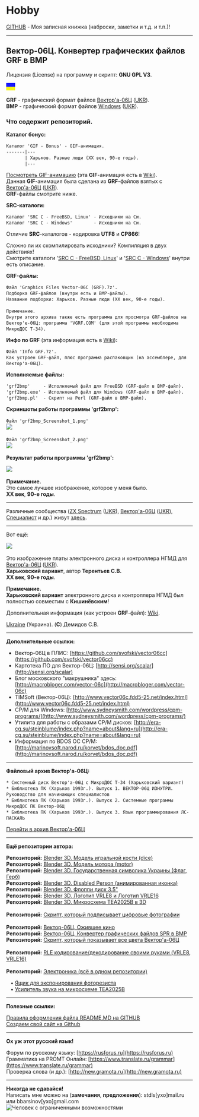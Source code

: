 # Hobby
[GITHUB](https://github.com) - Моя записная книжка (наброски, заметки и т.д. и т.п.)!

<hr>

## Вектор-06Ц. Конвертер графических файлов GRF в BMP

Лицензия (License) на программу и скрипт: **GNU GPL V3**.

![](https://github.com/drilnet/vector-06c-grf2bmp/blob/master/UA.png)

**GRF** - графический формат файлов [Вектор'а-06Ц](https://ru.wikipedia.org/wiki/Вектор-06Ц) ([UKR](https://uk.wikipedia.org/wiki/Вектор-06Ц)).
<br>
**BMP** - графический формат файлов [Windows](https://ru.wikipedia.org/wiki/Windows) ([UKR](https://uk.wikipedia.org/wiki/Microsoft_Windows)).

### Что содержит репозиторий.

**Каталог бонус:**

```
Каталог 'GIF - Bonus' - GIF-анимация.
-------|---
       | Харьков. Разные люди (XX век, 90-е годы).
       |---
```

[Посмотреть GIF-анимацию](https://github.com/drilnet/vector-06c-grf2bmp/blob/master/GIF%20-%20Bonus/Kharkov%20(People).gif) (эта **GIF**-анимация есть в [Wiki](https://github.com/drilnet/vector-06c-grf2bmp/wiki)).
<br>
Данная **GIF**-анимация была сделана из **GRF**-файлов взятых с [Вектор'а-06Ц](https://ru.wikipedia.org/wiki/Вектор-06Ц) ([UKR](https://uk.wikipedia.org/wiki/Вектор-06Ц)).
<br>
**GRF**-файлы смотрите ниже.

**SRC-каталоги:**

    Каталог 'SRC C - FreeBSD, Linux' - Исходники на Си.
    Каталог 'SRC C - Windows'        - Исходники на Си.

Отличие **SRC**-каталогов - кодировка **UTF8** и **CP866**!

Сложно ли их скомпилировать исходники? Компиляция в двух действиях!
<br>
Смотрите каталоги '[SRC C - FreeBSD, Linux](https://github.com/drilnet/vector-06c-grf2bmp/tree/master/SRC%20C%20-%20FreeBSD%2C%20Linux)' и '[SRC C - Windows](https://github.com/drilnet/vector-06c-grf2bmp/tree/master/SRC%20C%20-%20Windows)'
внутри есть описание.

**GRF-файлы:**

    Файл 'Graphics Files Vector-06C (GRF).7z'.
    Подборка GRF-файлов (внутри есть и BMP-файлы).
    Название подборки: Харьков. Разные люди (XX век, 90-е годы).

    Примечание.
    Внутри этого архива также есть программа для просмотра GRF-файлов на
    Вектор'е-06Ц: программа 'VGRF.COM' (для этой программы необходима МикроДОС Т-34).

**Инфо по GRF** (эта информация есть в [Wiki](https://github.com/drilnet/vector-06c-grf2bmp/wiki))**:**

    Файл 'Info GRF.7z'.
    Как устроен GRF-файл, плюс программа распаковщик (на ассемблере, для Вектор'а-06Ц).
    
**Исполняемые файлы:**

    'grf2bmp'     - Исполняемый файл для FreeBSD (GRF-файл в BMP-файл).
    'grf2bmp.exe' - Исполняемый файл для Windows (GRF-файл в BMP-файл).
    'grf2bmp.pl'  - Скрипт на Perl (GRF-файл в BMP-файл).

**Скриншоты работы программы 'grf2bmp':**

```Файл 'grf2bmp_Screenshot_1.png'```
<br>
![](https://github.com/drilnet/vector-06c-grf2bmp/blob/master/grf2bmp_Screenshot_1.png)

```Файл 'grf2bmp_Screenshot_2.png'```
<br>
![](https://github.com/drilnet/vector-06c-grf2bmp/blob/master/grf2bmp_Screenshot_2.png)

**Результат работы программы 'grf2bmp':**

![](https://github.com/drilnet/vector-06c-grf2bmp/blob/master/SRC%20C%20-%20FreeBSD%2C%20Linux/Test/TEST.bmp)

**Примечание.**
<br>
Это самое лучшее изображение, которое у меня было.
<br>
**XX век**, **90-е годы**.

<hr>

Различные сообщества ([ZX Spectrum](https://ru.wikipedia.org/wiki/ZX_Spectrum) ([UKR](https://uk.wikipedia.org/wiki/ZX_Spectrum)), [Вектор'а-06Ц](https://ru.wikipedia.org/wiki/Вектор-06Ц) ([UKR](https://uk.wikipedia.org/wiki/Вектор-06Ц)), [Специалист](https://ru.wikipedia.org/wiki/Специалист_(компьютер)) и др.) живут [здесь](https://zx-pk.ru/).

<hr>

Вот ещё:

![](https://github.com/drilnet/vector-06c-grf2bmp/blob/master/SRC%20C%20-%20FreeBSD%2C%20Linux/Test/TEST2.bmp)

Это изображение платы электронного диска и контроллера НГМД для [Вектор'а-06Ц](https://ru.wikipedia.org/wiki/Вектор-06Ц) ([UKR](https://uk.wikipedia.org/wiki/Вектор-06Ц)).
<br>
**Харьковский вариант**, автор **Терентьев С.В.**
<br>
**XX век**, **90-е годы**.

**Примечание.**
<br>
**Харьковский вариант** электронного диска и контроллера НГМД был полностью совместим с **Кишинёвским**!

Дополнительная информация (как устроен **GRF**-файл): [Wiki](https://github.com/drilnet/vector-06c-grf2bmp/wiki).

 [Ukraine](https://en.wikipedia.org/wiki/Ukraine) (Украина). (**C**) Демидов С.В.

<hr>

**Дополнительные ссылки:**

* Вектор-06Ц в ПЛИС: [https://github.com/svofski/vector06cc](https://github.com/svofski/vector06cc)
* Картотека ПО для Вектор-06Ц: [http://sensi.org/scalar](http://sensi.org/scalar)
* Блог московского "макрушника" здесь: [http://macrobloger.com/vector-06c](http://macrobloger.com/vector-06c)
* TIMSoft (Вектор-06Ц): [http://www.vector06c.fdd5-25.net/index.html](http://www.vector06c.fdd5-25.net/index.html)
* CP/M для Windows: [http://www.sydneysmith.com/wordpress/cpm-programs/](http://www.sydneysmith.com/wordpress/cpm-programs/)
* Утилита для работы с образами CP/M дисков: [http://era-cg.su/steinblume/index.php?name=about&lang=ru](http://era-cg.su/steinblume/index.php?name=about&lang=ru)
* Информация по BDOS OC CP/M: [http://marinovsoft.narod.ru/korvet/bdos_doc.pdf](http://marinovsoft.narod.ru/korvet/bdos_doc.pdf)

<hr>

**Файловый архив Вектор'а-06Ц:**

```
* Системный диск Вектор'а-06Ц с МикроДОС Т-34 (Харьковский вариант)
* Библиотека ПК (Харьков 1993г.). Выпуск 1. ВЕКТОР-06Ц ИЗНУТРИ. Руководство для начинающих специалистов
* Библиотека ПК (Харьков 1993г.). Выпуск 2. Системные программы МикроДОС ПК Вектор-06Ц
* Библиотека ПК (Харьков 1993г.). Выпуск 3. Язык программирования ЛС-ПАСКАЛЬ
```

[Перейти в архив Вектор'а-06Ц](https://drilnet.github.io/downloads/vector-06c/downloads.html)

<hr>

**Ещё репозитории автора:**

**Репозиторий:** [Blender 3D. Модель игральной кости (dice)](https://github.com/drilnet/blender3d-dice2)
<br>
**Репозиторий:** [Blender 3D. Модель мотора (motor)](https://github.com/drilnet/blender3d-motor)
<br>
**Репозиторий:** [Blender 3D. Государственная символика Украины (Флаг, Герб)](https://github.com/drilnet/blender3d-ukrainian-symbols)
<br>
**Репозиторий:** [Blender 3D. Disabled Person (анимированная иконка)](https://github.com/drilnet/blender3d-disabled-person)
<br>
**Репозиторий:** [Blender 3D. Флоппи диск 3.5"](https://github.com/drilnet/blender3d-floppy-disk-35)
<br>
**Репозиторий:** [Blender 3D. Логотип VRLE8 и Логотип VRLE16](https://github.com/drilnet/blender3d-logovrle8-logovrle16)
<br>
**Репозиторий:** [Blender 3D. Микросхема TEA2025B в 3D](https://github.com/drilnet/blender3d-tea2025b)
<br>
<br>
**Репозиторий:** [Скрипт, который подписывает цифровые фотографии](https://github.com/drilnet/programming-perl-signature-images)
<br>
<br>
**Репозиторий:** [Вектор-06Ц. Ожившее кино](https://github.com/drilnet/vector-06c-kino)
<br>
**Репозиторий:** [Вектор-06Ц. Конвертер графических файлов SPR в BMP](https://github.com/drilnet/vector-06c-spr2bmp)
<br>
**Репозиторий:** [Скрипт, который показывает все цвета Вектор'а-06Ц](https://github.com/drilnet/vector-06c-color256)
<br>
<br>
**Репозиторий:** [RLE кодирование/декодирование своими руками (VRLE8, VRLE16)](https://github.com/drilnet/rle)
<br>
<br>
**Репозиторий:** [Электроника (всё в одном репозитории)](https://github.com/drilnet/electronics)

&nbsp;&nbsp;&nbsp;&bull; [Ящик для экспонирования фоторезиста](https://github.com/drilnet/electronics/tree/master/Box%20For%20Exposure%20Photoresist)
<br>
&nbsp;&nbsp;&nbsp;&bull; [Усилитель звука на микросхеме
 TEA2025B](https://github.com/drilnet/electronics/tree/master/AUDIO%20AMPLIFIER%20TEA2025B)
 
<hr>

**Полезные ссылки:**

[Правила оформления файла README.MD на GITHUB](https://github.com/OlgaVlasova/markdown-doc/blob/master/README.md#SpecialSymbol)
<br>
[Создаем свой сайт на Github](https://www.youtube.com/watch?v=05nLdIVfSRU)

<hr>

**Ох уж этот русский язык!**

Форум по русскому языку: [https://rusforus.ru](https://rusforus.ru)
<br>
Грамматика на PROMT Онлайн: [https://www.translate.ru/grammar](https://www.translate.ru/grammar)
<br>
Проверка слова (и др.): [http://new.gramota.ru](http://new.gramota.ru)

<hr>

**Никогда не сдавайся!**
<br>
Написать мне можно на (**замечания**, **предложения**): stdls[ухо]mail.ru или bbarsinov[ухо]gmail.com
<br>
![](https://github.com/drilnet/blender3d-disabled-person/blob/master/Preview%20GIF/Disabled%20Person%20(mini).gif "Человек с ограниченными возможностями")

